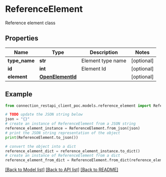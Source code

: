 # ReferenceElement

Reference element class

## Properties

Name | Type | Description | Notes
------------ | ------------- | ------------- | -------------
**type_name** | **str** | Element type name | [optional] 
**id** | **int** | Element Id | [optional] 
**element** | [**OpenElementId**](OpenElementId.md) |  | [optional] 

## Example

```python
from connection_restapi_client_poc.models.reference_element import ReferenceElement

# TODO update the JSON string below
json = "{}"
# create an instance of ReferenceElement from a JSON string
reference_element_instance = ReferenceElement.from_json(json)
# print the JSON string representation of the object
print(ReferenceElement.to_json())

# convert the object into a dict
reference_element_dict = reference_element_instance.to_dict()
# create an instance of ReferenceElement from a dict
reference_element_from_dict = ReferenceElement.from_dict(reference_element_dict)
```
[[Back to Model list]](../README.md#documentation-for-models) [[Back to API list]](../README.md#documentation-for-api-endpoints) [[Back to README]](../README.md)


